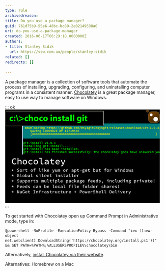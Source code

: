 ```yaml
---
type: rule
archivedreason: 
title: Do you use a package manager?
guid: 761d75b9-55e6-48bc-bc80-2e02149508a0
uri: do-you-use-a-package-manager
created: 2016-06-17T06:29:18.0000000Z
authors:
- title: Stanley Sidik
  url: https://ssw.com.au/people/stanley-sidik
related: []
redirects: []

---
```


A package manager is a collection of software tools that automate the process of installing, upgrading, configuring, and uninstalling computer programs in a consistent manner. [Chocolatey](https://chocolatey.org/) is a great package manager, easy to use way to manage software on Windows. 

<!--endintro-->

::: ok  
![](chocolatey.png)  
:::  

To get started with Chocolatey open up Command Prompt in Administrative mode, type in:


```
@powershell -NoProfile -ExecutionPolicy Bypass -Command "iex ((new-object net.webclient).DownloadString('https://chocolatey.org/install.ps1'))" && SET PATH=%PATH%;%ALLUSERSPROFILE%\chocolatey\bin
```


Alternatively, [install Chocolatey via their website](https://chocolatey.org/install).

Alternatives: Homebrew on a Mac
